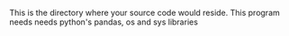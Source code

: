 This is the directory where your source code would reside.
This program needs needs python's pandas, os and sys libraries
